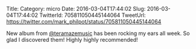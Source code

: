 Title: 
Category: micro
Date: 2016-03-04T17:44:02
Slug: 2016-03-04T17:44:02
TwitterId: 705811050445144064
TweetUrl: https://twitter.com/mark_philpot/status/705811050445144064

New album from [@teramazemusic](https://twitter.com/teramazemusic) has been rocking my ears all week. So glad I discovered them! Highly highly recommended!